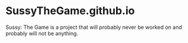 # SussyTheGame.github.io
Sussy: The Game is a project that will probably never be worked on and probably will not be anything.
